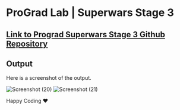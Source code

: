 # ProGrad Lab | Superwars Stage 3

## [Link to Prograd Superwars Stage 3 Github Repository](https://github.com/prograd-org/project-13-superwars-array)

## Output

Here is a screenshot of the output.


![Screenshot (20)](https://user-images.githubusercontent.com/81064540/158388337-ad4403fb-bff6-4f8c-b44e-b66668dc3bdd.png)
![Screenshot (21)](https://user-images.githubusercontent.com/81064540/158388355-bfbb2bc9-ca69-47b4-997d-30a37a4ed2a7.png)


Happy Coding ❤️




